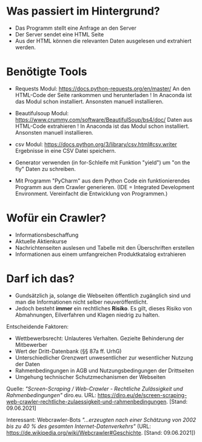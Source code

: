 # Was passiert im Hintergrund?
- Das Programm stellt eine Anfrage an den Server
- Der Server sendet eine HTML Seite
- Aus der HTML können die relevanten Daten ausgelesen und extrahiert werden.

# Benötigte Tools
- Requests Modul: https://docs.python-requests.org/en/master/
An den HTML-Code der Seite rankommen und herunterladen
! In Anaconda ist das Modul schon installiert. Ansonsten manuell installieren.

- Beautifulsoup Modul: https://www.crummy.com/software/BeautifulSoup/bs4/doc/
Daten aus HTML-Code extrahieren
! In Anaconda ist das Modul schon installiert. Ansonsten manuell installieren.

- csv Modul: https://docs.python.org/3/library/csv.html#csv.writer
Ergebnisse in eine CSV Datei speichern.

- Generator verwenden (in for-Schleife mit Funktion "yield") um "on the fly" Daten zu schreiben.

- Mit Programm "PyCharm" aus dem Python Code ein funktionierendes Programm aus dem Crawler generieren.
(IDE = Integrated Development Environment. Vereinfacht die Entwicklung von Programmen.)

# Wofür ein Crawler?
- Informationsbeschaffung
- Aktuelle Aktienkurse
- Nachrichtenseiten auslesen und Tabelle mit den Überschriften erstellen
- Informationen aus einem umfangreichen Produktkatalog extrahieren

# Darf ich das?
- Gundsätzlich ja, solange die Webseiten öffentlich zugänglich sind und man die Informationen nicht selber neuveröffentlicht.
- Jedoch besteht **immer** ein rechtliches **Risiko**. Es gilt, dieses Risiko von Abmahnungen, Eilverfahren und Klagen niedrig zu halten.

Entscheidende Faktoren:
- Wettbewerbsrecht: Unlauteres Verhalten. Gezielte Behinderung der Mitbewerber
- Wert der Dritt-Datenbank (§§ 87a ff. UrhG)
- Unterschiedlicher Grenzwert unwesentlicher zur wesentlicher Nutzung der Daten
- Rahmenbedingungen in AGB und Nutzungsbedingungen der Drittseiten
- Umgehung technischer Schutzmechanismen der Webseiten

Quelle: _"Screen-Scraping / Web-Crawler - Rechtliche Zulässigkeit und Rahmenbedingungen"_ diro.eu. URL: https://diro.eu/de/screen-scraping-web-crawler-rechtliche-zulaessigkeit-und-rahmenbedingungen. [Stand: 09.06.2021]

Interessant:
Webcrawler-Bots _"...erzeugten nach einer Schätzung von 2002 bis zu 40 % des gesamten Internet-Datenverkehrs"_ (URL: https://de.wikipedia.org/wiki/Webcrawler#Geschichte. [Stand: 09.06.2021])

